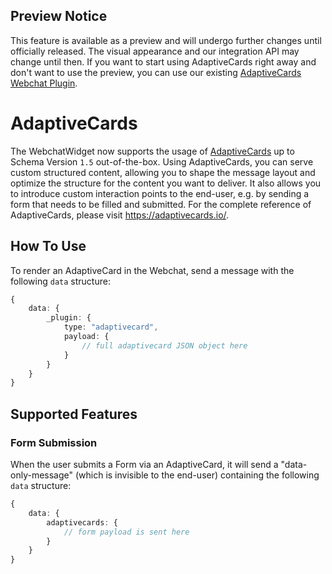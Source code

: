 ## Preview Notice
This feature is available as a preview and will undergo further changes until officially released.
The visual appearance and our integration API may change until then.
If you want to start using AdaptiveCards right away and don't want to use the preview, you can use our existing [AdaptiveCards Webchat Plugin](https://github.com/TechSupportIq/WebchatPlugins/tree/master/plugins/adaptivecards).

# AdaptiveCards 
The WebchatWidget now supports the usage of [AdaptiveCards](https://adaptivecards.io/) up to Schema Version `1.5` out-of-the-box.
Using AdaptiveCards, you can serve custom structured content, allowing you to shape the message layout and optimize the structure for the content you want to deliver. It also allows you to introduce custom interaction points to the end-user, e.g. by sending a form that needs to be filled and submitted.
For the complete reference of AdaptiveCards, please visit https://adaptivecards.io/.



## How To Use
To render an AdaptiveCard in the Webchat, send a message with the following `data` structure:

```typescript
{
    data: {
        _plugin: {
            type: "adaptivecard",
            payload: { 
                // full adaptivecard JSON object here 
            }
        }
    }
}
```

## Supported Features

### Form Submission
When the user submits a Form via an AdaptiveCard, it will send a "data-only-message" (which is invisible to the end-user) containing the following `data` structure:

```typescript
{
    data: {
        adaptivecards: {
            // form payload is sent here
        }
    }
}
```